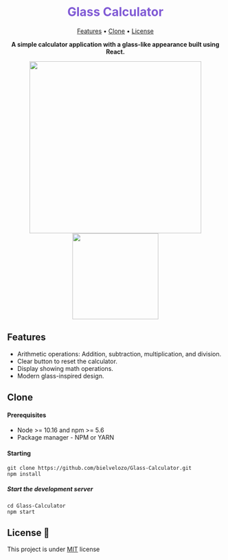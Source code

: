 <h1 align="center" style="color: #805ad5; font-weight: bold;">Glass Calculator</h1>

<p align="center">
 <a href="#tech">Features</a> • 
 <a href="#clone">Clone</a> • 
 <a href="#license">License</a>
</p>

<p align="center">
<b>A simple calculator application with a glass-like appearance built using React.</b>
</p>
<p align="center">
    <img src="https://github.com/bielvelozo/Glass-Calculator/assets/89873855/af2ce0b8-ade4-4218-8b74-d8696eca6d35" width="400px">
    <img src="https://github.com/bielvelozo/Glass-Calculator/assets/89873855/afb9baa8-6a04-4fda-990f-af8d9b8aa741" width="200px">
</p>


<h2 id="tech">Features</h2>

- Arithmetic operations: Addition, subtraction, multiplication, and division.
- Clear button to reset the calculator.
- Display showing math operations.
- Modern glass-inspired design.


<h2 id="clone">Clone</h2>

<h4> Prerequisites</h4>

- Node >= 10.16 and npm >= 5.6 
- Package manager - NPM or YARN

<h4>Starting</h4>

```
git clone https://github.com/bielvelozo/Glass-Calculator.git
npm install
```

<h5>Start the development server</h5>

```
cd Glass-Calculator
npm start
```

<h2 id="license">License 📃 </h2>

This project is under [MIT](LICENSE) license
